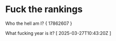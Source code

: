 # Fuck the rankings

Who the hell am I?
{ 17862607 }

What fucking year is it?
[ 2025-03-27T10:43:20Z ]
